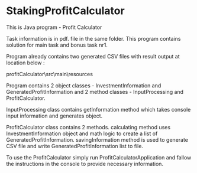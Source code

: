 # StakingProfitCalculator

This is Java program - Profit Calculator

Task information is in pdf. file in the same folder.
This program contains solution for main task and bonus task nr1.

Program already contains two generated CSV files with result output at location below :

profitCalculator\src\main\resources

Program contains 2 object classes - InvestmentInformation and GeneratedProfitInformation
and 2 method classes - InputProcessing and ProfitCalculator.

InputProcessing class contains getInformation method which takes console input information and generates object.

ProfitCalculator class contains 2 methods.
calculating method uses InvestmentInformation object and math logic to create a list of GeneratedProfitInformation.
savingInformation method is used to generate CSV file and write GeneratedProfitInformation list to file. 

To use the ProfitCalculator simply run ProfitCalculatorApplication and fallow the instructions in the console to provide necessary information.
